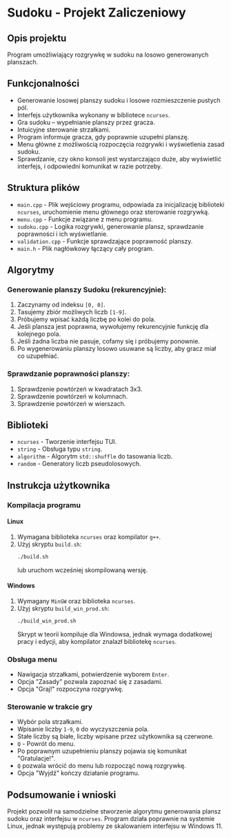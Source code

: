 # Sudoku - Projekt Zaliczeniowy

## Opis projektu

Program umożliwiający rozgrywkę w sudoku na losowo generowanych planszach.

## Funkcjonalności

- Generowanie losowej planszy sudoku i losowe rozmieszczenie pustych pól.
- Interfejs użytkownika wykonany w bibliotece `ncurses`.
- Gra sudoku – wypełnianie planszy przez gracza.
- Intuicyjne sterowanie strzałkami.
- Program informuje gracza, gdy poprawnie uzupełni planszę.
- Menu główne z możliwością rozpoczęcia rozgrywki i wyświetlenia zasad sudoku.
- Sprawdzanie, czy okno konsoli jest wystarczająco duże, aby wyświetlić interfejs, i odpowiedni komunikat w razie potrzeby.

## Struktura plików

- `main.cpp` - Plik wejściowy programu, odpowiada za inicjalizację biblioteki `ncurses`, uruchomienie menu głównego oraz sterowanie rozgrywką.
- `menu.cpp` - Funkcje związane z menu programu.
- `sudoku.cpp` - Logika rozgrywki, generowanie plansz, sprawdzanie poprawności i ich wyświetlanie.
- `validation.cpp` - Funkcje sprawdzające poprawność planszy.
- `main.h` - Plik nagłówkowy łączący cały program.

## Algorytmy

### Generowanie planszy Sudoku (rekurencyjnie):
1. Zaczynamy od indeksu `[0, 0]`.
2. Tasujemy zbiór możliwych liczb `[1-9]`.
3. Próbujemy wpisać każdą liczbę po kolei do pola.
4. Jeśli plansza jest poprawna, wywołujemy rekurencyjnie funkcję dla kolejnego pola.
5. Jeśli żadna liczba nie pasuje, cofamy się i próbujemy ponownie.
6. Po wygenerowaniu planszy losowo usuwane są liczby, aby gracz miał co uzupełniać.

### Sprawdzanie poprawności planszy:
1. Sprawdzenie powtórzeń w kwadratach 3x3.
2. Sprawdzenie powtórzeń w kolumnach.
3. Sprawdzenie powtórzeń w wierszach.

## Biblioteki

- `ncurses` - Tworzenie interfejsu TUI.
- `string` - Obsługa typu `string`.
- `algorithm` - Algorytm `std::shuffle` do tasowania liczb.
- `random` - Generatory liczb pseudolosowych.

## Instrukcja użytkownika

### Kompilacja programu

#### Linux
1. Wymagana biblioteka `ncurses` oraz kompilator `g++`.
2. Użyj skryptu `build.sh`:
   ```bash
   ./build.sh
   ```
   lub uruchom wcześniej skompilowaną wersję.

#### Windows
1. Wymagany `MinGW` oraz biblioteka `ncurses`.
2. Użyj skryptu `build_win_prod.sh`:
   ```bash
   ./build_win_prod.sh
   ```
   Skrypt w teorii kompiluje dla Windowsa, jednak wymaga dodatkowej pracy i edycji, aby kompilator znalazł bibliotekę `ncurses`.

### Obsługa menu
- Nawigacja strzałkami, potwierdzenie wyborem `Enter`.
- Opcja "Zasady" pozwala zapoznać się z zasadami.
- Opcja "Graj!" rozpoczyna rozgrywkę.

### Sterowanie w trakcie gry
- Wybór pola strzałkami.
- Wpisanie liczby `1-9`, `0` do wyczyszczenia pola.
- Stałe liczby są białe, liczby wpisane przez użytkownika są czerwone.
- `Q` - Powrót do menu.
- Po poprawnym uzupełnieniu planszy pojawia się komunikat "Gratulacje!".
- `Q` pozwala wrócić do menu lub rozpocząć nową rozgrywkę.
- Opcja "Wyjdź" kończy działanie programu.

## Podsumowanie i wnioski

Projekt pozwolił na samodzielne stworzenie algorytmu generowania plansz sudoku oraz interfejsu w `ncurses`. Program działa poprawnie na systemie Linux, jednak występują problemy ze skalowaniem interfejsu w Windows 11.
